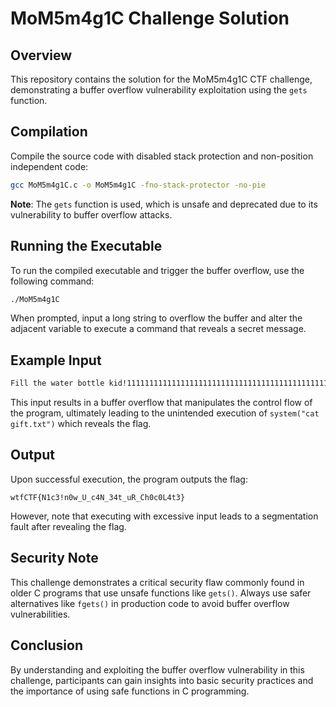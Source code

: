 # MoM5m4g1C Challenge Solution

## Overview
This repository contains the solution for the MoM5m4g1C CTF challenge, demonstrating a buffer overflow vulnerability exploitation using the `gets` function.

## Compilation
Compile the source code with disabled stack protection and non-position independent code:
```bash
gcc MoM5m4g1C.c -o MoM5m4g1C -fno-stack-protector -no-pie
```
**Note**: The `gets` function is used, which is unsafe and deprecated due to its vulnerability to buffer overflow attacks.

## Running the Executable
To run the compiled executable and trigger the buffer overflow, use the following command:
```bash
./MoM5m4g1C
```
When prompted, input a long string to overflow the buffer and alter the adjacent variable to execute a command that reveals a secret message.

## Example Input
```bash
Fill the water bottle kid!11111111111111111111111111111111111111111111111111122222222222222222222222222222222222222222222222222222222222222222222222222222222222222222222222222222222222222233333333333333333333333333333333333333333333333333333333333333333333333333333333333333333333333333333333333333333333333333344444444444444444444444444444444444444444444444444444444444444444
```

This input results in a buffer overflow that manipulates the control flow of the program, ultimately leading to the unintended execution of `system("cat gift.txt")` which reveals the flag.

## Output
Upon successful execution, the program outputs the flag:
```plaintext
wtfCTF{N1c3!n0w_U_c4N_34t_uR_Ch0c0L4t3}
```
However, note that executing with excessive input leads to a segmentation fault after revealing the flag.

## Security Note
This challenge demonstrates a critical security flaw commonly found in older C programs that use unsafe functions like `gets()`. Always use safer alternatives like `fgets()` in production code to avoid buffer overflow vulnerabilities.

## Conclusion
By understanding and exploiting the buffer overflow vulnerability in this challenge, participants can gain insights into basic security practices and the importance of using safe functions in C programming.
